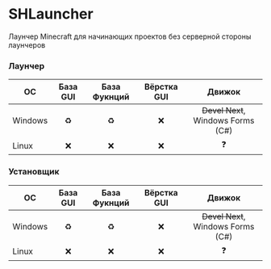 # SHLauncher
Лаунчер Minecraft для начинающих проектов без серверной стороны лаунчеров

### Лаунчер
| OС       | База GUI                | База Фукнций | Вёрстка GUI| Движок
| ------------- |:------------------:|:--------------:|:--------------:|:--------------:|
| Windows     | ♻️    | ♻️    | ❌ | ~~Devel Next~~, Windows Forms (C#)
| Linux    | ❌ |   ❌ |  ❌ | ❓

### Установщик
| OС       | База GUI                | База Фукнций | Вёрстка GUI| Движок
| ------------- |:------------------:|:--------------:|:--------------:|:--------------:|
| Windows     | ♻️    | ♻️    | ❌ | ~~Devel Next~~, Windows Forms (C#)
| Linux    | ❌ |   ❌ |  ❌ | ❓
